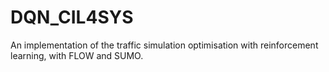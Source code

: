 # DQN_CIL4SYS
An implementation of the traffic simulation optimisation with reinforcement learning, with FLOW and SUMO.
